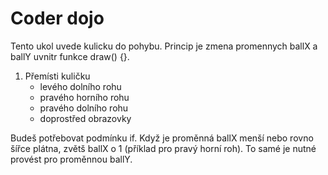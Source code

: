 # Coder dojo

Tento ukol uvede kulicku do pohybu. Princip je zmena promennych ballX a ballY
uvnitr funkce draw() {}.

1. Přemísti kuličku
   * levého dolního rohu
   * pravého horního rohu
   * pravého dolního rohu
   * doprostřed obrazovky

Budeš potřebovat podmínku if. Když je proměnná ballX menší nebo rovno šířce plátna, zvětš ballX o 1 (příklad pro pravý horní roh).
To samé je nutné provést pro proměnnou ballY.
